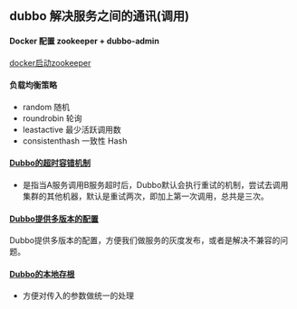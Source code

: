 ## dubbo 解决服务之间的通讯(调用)
#### Docker 配置 zookeeper + dubbo-admin
[docker启动zookeeper](./dubbo-stack.yml)

#### 负载均衡策略
- random  随机
- roundrobin 轮询
- leastactive 最少活跃调用数
- consistenthash 一致性 Hash

#### [Dubbo的超时容错机制](https://zhuanlan.zhihu.com/p/88378921)
- 是指当A服务调用B服务超时后，Dubbo默认会执行重试的机制，尝试去调用集群的其他机器，默认是重试两次，即加上第一次调用，总共是三次。

#### [Dubbo提供多版本的配置](https://zhuanlan.zhihu.com/p/88380135)
Dubbo提供多版本的配置，方便我们做服务的灰度发布，或者是解决不兼容的问题。

#### [Dubbo的本地存根](https://zhuanlan.zhihu.com/p/88381605)
- 方便对传入的参数做统一的处理